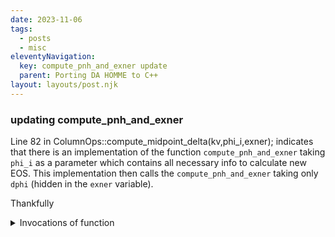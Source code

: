 ```yaml
---
date: 2023-11-06
tags:
  - posts
  - misc
eleventyNavigation:
  key: compute_pnh_and_exner update
  parent: Porting DA HOMME to C++
layout: layouts/post.njk
---
```



### updating compute_pnh_and_exner

Line 82 in ColumnOps::compute_midpoint_delta(kv,phi_i,exner);
indicates that there is an implementation of the function `compute_pnh_and_exner` taking `phi_i` as a parameter
which contains all necessary info to calculate new EOS. 
This implementation then calls the `compute_pnh_and_exner` taking only `dphi` (hidden in the `exner` variable).

Thankfully 
<details>
  <summary>Invocations of function</summary>
<pre>
cxx/CaarFunctorImpl.hpp-605-        const bool ok1 =                                                                                                                                                        
cxx/CaarFunctorImpl.hpp:606:        m_eos.compute_pnh_and_exner(kv,                                                                                                                                         
cxx/CaarFunctorImpl.hpp-607-                                    Homme::subview(m_state.m_vtheta_dp,kv.ie,m_data.n0,igp,jgp),                                                                                
                                                                                                                                                                                                          
cxx/ForcingFunctor.hpp-309-                                                                                                                                                                                 
cxx/ForcingFunctor.hpp:310:      // The hydrostatic pressure in compute_pnh_and_exner in EOS is only used                                                                                                   
cxx/ForcingFunctor.hpp-311-      // for the theta_hydrostatic_mode case. So only compute it then                                                                                                            
                                                                                                                                                                                                         
cxx/ForcingFunctor.hpp-320-      } else {                                                                                                                                                                   
cxx/ForcingFunctor.hpp:321:        m_eos.compute_pnh_and_exner(kv,vtheta,phinh,pnh,exner);                                                                                                                 
cxx/ForcingFunctor.hpp-322-      }     

cxx/EquationOfState.hpp-71-  KOKKOS_INLINE_FUNCTION
cxx/EquationOfState.hpp:72:  bool compute_pnh_and_exner (const KernelVariables& kv,
cxx/EquationOfState.hpp-73-                              const VThetaProvider& vtheta_dp,

cxx/EquationOfState.hpp-93-      if (nerr) return;
cxx/EquationOfState.hpp:94:      compute_pnh_and_exner(vtheta_dp(ilev), exner(ilev), pnh(ilev), exner(ilev));
cxx/EquationOfState.hpp-95-    }, nerr);

cxx/EquationOfState.hpp-104-  KOKKOS_INLINE_FUNCTION
cxx/EquationOfState.hpp:105:  static void compute_pnh_and_exner (const Scalar& vtheta_dp, const Scalar& dphi,
cxx/EquationOfState.hpp-106-                                     Scalar& pnh, Scalar& exner) {

cxx/EquationOfState.hpp-157-  //       p is computed using dp from pnh, this will be the discrete inverse of
cxx/EquationOfState.hpp:158:  //       the compute_pnh_and_exner method.
cxx/EquationOfState.hpp-159-  KOKKOS_INLINE_FUNCTION static

cxx/Diagnostics.hpp-194-      } else {
cxx/Diagnostics.hpp:195:        m_eos.compute_pnh_and_exner(kv,Homme::subview(vtheta_dp,igp,jgp),
cxx/Diagnostics.hpp-196-                                       Homme::subview(phi_i,igp,jgp),

cxx/DirkFunctorImpl.hpp-576-          if (vtheta_dp(k,i)[s] < 0 || dphi(k,i)[s] > 0) ok = false;
cxx/DirkFunctorImpl.hpp:577:        EquationOfState::compute_pnh_and_exner(
cxx/DirkFunctorImpl.hpp-578-          vtheta_dp(k,i), dphi(k,i), pnh(k,i), exner(k,i));
</pre>
</details>



